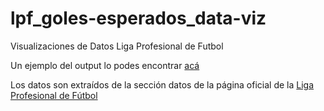 # lpf_goles-esperados_data-viz
Visualizaciones de Datos Liga Profesional de Futbol


Un ejemplo del output lo podes encontrar [acá](https://twitter.com/Tartagalensis/status/1390442437949247498?s=20)

Los datos son extraídos de la sección datos de la página oficial de la [Liga Profesional de Fútbol](https://www.ligaprofesional.ar/lpf-data/)

